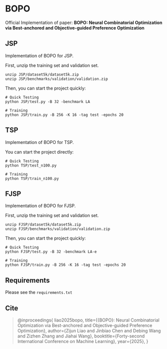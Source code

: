 # BOPO

Official Implementation of paper: **BOPO: Neural Combinatorial Optimization via Best-anchored and Objective-guided Preference Optimization**

## JSP

Implementation of BOPO for JSP.

First, unzip the training set and validation set.

```shell
unzip JSP/dataset5k/dataset5k.zip
unzip JSP/benchmarks/validation/validation.zip
```

Then, you can start the project quickly:

```shell
# Quick Testing
python JSP/test.py -B 32 -benchmark LA 

# Training
python JSP/train.py -B 256 -K 16 -tag test -epochs 20 
```

## TSP

Implementation of BOPO for TSP.

You can start the project directly:

```shell
# Quick Testing
python TSP/test_n100.py

# Training
python TSP/train_n100.py 
```

## FJSP

Implementation of BOPO for FJSP.

First, unzip the training set and validation set.

```shell
unzip FJSP/dataset5k/dataset5k.zip
unzip FJSP/benchmarks/validation/validation.zip
```

Then, you can start the project quickly:

```shell
# Quick Testing
python FJSP/test.py -B 32 -benchmark LA-e 

# Training
python FJSP/train.py -B 256 -K 16 -tag test -epochs 20 
```

## Requirements

Please see the `requirements.txt`

## Cite

> @inproceedings{
> liao2025bopo,
> title={{BOPO}: Neural Combinatorial Optimization via Best-anchored and Objective-guided Preference Optimization},
> author={Zijun Liao and Jinbiao Chen and Debing Wang and Zizhen Zhang and Jiahai Wang},
> booktitle={Forty-second International Conference on Machine Learning},
> year={2025},
> }
